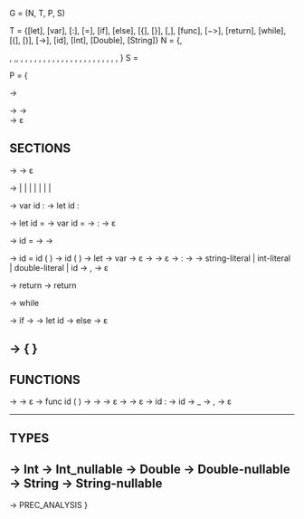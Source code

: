 G = (N, T, P, S)

T = {[let], [var], [:], [=], [if], [else], [{], [}], [,], [func], [−>], [return], [while], [(], [)], [->]​, [id], [Int], [Double], [String]}
N = {<program>, <section> ,<section-tail> ,<statements>, <statement>, <var-declaration>, 
     <optional-type>, <assignment>, <conditional>, <loop>, 
     <function-call>, <return-statement>, <function-definitions>, <function-definition>, 
     <optional-return-type>, <parameters>, <parameter>, <name>, <more-parameters>, 
     <optional-var-declaration>, <arguments>, <argument>, <more-arguments>, 
     <expression-or-id>, <else-part>, <block>, <type>}
S = <program> 

P = {

<program> → <section>

<section> → <statements> <function-definitions> <section-tail>
<section-tail> → <section>
<section-tail> → ε

SECTIONS
-----------------------------------------------------------------------------------------------------------------------------------------------------
<statements> → <statement> <statements>
<statements> → ε

<statement> → <declaration> | <declaration-initialization> | <assignment> | <function-call> | <return-statement> | <while-loop> | <if-cond> | <block>

<declaration> → var id : <type>
<declaration> → let id : <type>

<declaration-initialization> → let id <optional-type> = <expression-or-func-call>
<declaration-initialization> → var id <optional-type> = <expression-or-func-call>
<optional-type> → : <type>
<optional-type> → ε

<assignment> → id = <expression-or-func-call>
<expression-or-func-call> -> <expression>
<expression-or-func-call> -> <function-call>


<function-call> → <optional-var-declaration> id = id ( <arguments> )
<function-call> → id ( <arguments> )
<optional-var-declaration> → let
<optional-var-declaration> → var
<optional-var-declaration> → ε
<arguments> → <argument> <more-arguments>
<arguments> → ε
<argument> → <name> : <litreal-or-id>
<argument> → <literal-or-id>
<argument> → string-literal | int-literal | double-literal | id
<more-arguments> → , <argument> <more-arguments>
<more-arguments> → ε

<return-statement> → return <expression>
<return-statement> → return

<while-loop> → while <expression> <block>

<if-cond> → if <expression-or-id> <block> <else-part>
<expression-or-id> → <expression>
<expression-or-id> → let id
<else-part> → else <block>
<else-part> → ε 

<block> → { <statements> }
--------------------------------------------------------------------------------------------------------------------------------------------------


FUNCTIONS
-----------------------------------------------------------------------------------------------------------------------------------------------------
<function-definitions> → <function-definition> <function-definitions>
<function-definitions> → ε
<function-definition> → func id ( <parameters> ) <optional-return-type> <block>
<optional-return-type> → -> <type>
<optional-return-type> → ε
<parameters> → <parameter> <more-parameters>
<parameters> → ε
<parameter> → <name> id : <type>
<name> → id
<name> → _
<more-parameters> → , <parameter> <more-parameters>
<more-parameters> → ε

-----------------------------------------------------------------------------------------------------------------------------------------------------

TYPES
-----------------------------------------------------------------------------------------------------------------------------------------------------
<type> → Int
<type> → Int_nullable
<type> → Double
<type> → Double-nullable
<type> → String
<type> → String-nullable
-----------------------------------------------------------------------------------------------------------------------------------------------------

<expression> → PREC_ANALYSIS
    }
